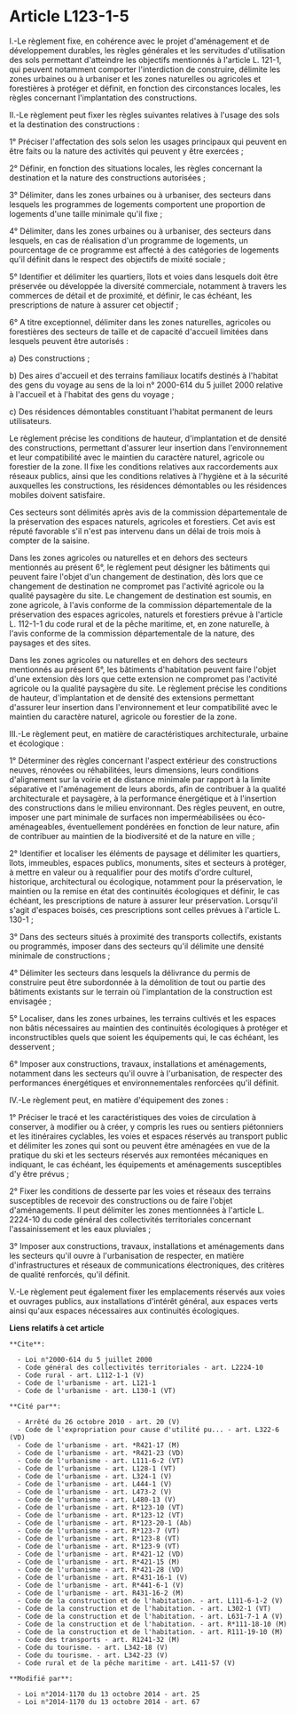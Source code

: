 # Article L123-1-5

I.-Le règlement fixe, en cohérence avec le projet d'aménagement et de développement durables, les règles générales et les
servitudes d'utilisation des sols permettant d'atteindre les objectifs mentionnés à l'article L. 121-1, qui peuvent notamment
comporter l'interdiction de construire, délimite les zones urbaines ou à urbaniser et les zones naturelles ou agricoles et
forestières à protéger et définit, en fonction des circonstances locales, les règles concernant l'implantation des
constructions. 

II.-Le règlement peut fixer les règles suivantes relatives à l'usage des sols et la destination des constructions : 

1° Préciser l'affectation des sols selon les usages principaux qui peuvent en être faits ou la nature des activités qui
peuvent y être exercées ; 

2° Définir, en fonction des situations locales, les règles concernant la destination et la nature des constructions
autorisées ; 

3° Délimiter, dans les zones urbaines ou à urbaniser, des secteurs dans lesquels les programmes de logements comportent une
proportion de logements d'une taille minimale qu'il fixe ; 

4° Délimiter, dans les zones urbaines ou à urbaniser, des secteurs dans lesquels, en cas de réalisation d'un programme de
logements, un pourcentage de ce programme est affecté à des catégories de logements qu'il définit dans le respect des
objectifs de mixité sociale ; 

5° Identifier et délimiter les quartiers, îlots et voies dans lesquels doit être préservée ou développée la diversité
commerciale, notamment à travers les commerces de détail et de proximité, et définir, le cas échéant, les prescriptions de
nature à assurer cet objectif ; 

6° A titre exceptionnel, délimiter dans les zones naturelles, agricoles ou forestières des secteurs de taille et de capacité
d'accueil limitées dans lesquels peuvent être autorisés : 

a) Des constructions ; 

b) Des aires d'accueil et des terrains familiaux locatifs destinés à l'habitat des gens du voyage au sens de la loi n°
2000-614 du 5 juillet 2000 relative à l'accueil et à l'habitat des gens du voyage ; 

c) Des résidences démontables constituant l'habitat permanent de leurs utilisateurs. 

Le règlement précise les conditions de hauteur, d'implantation et de densité des constructions, permettant d'assurer leur
insertion dans l'environnement et leur compatibilité avec le maintien du caractère naturel, agricole ou forestier de la zone.
Il fixe les conditions relatives aux raccordements aux réseaux publics, ainsi que les conditions relatives à l'hygiène et à
la sécurité auxquelles les constructions, les résidences démontables ou les résidences mobiles doivent satisfaire. 

Ces secteurs sont délimités après avis de la commission départementale de la préservation des espaces naturels, agricoles et
forestiers. Cet avis est réputé favorable s'il n'est pas intervenu dans un délai de trois mois à compter de la saisine. 

Dans les zones agricoles ou naturelles et en dehors des secteurs mentionnés au présent 6°, le règlement peut désigner les
bâtiments qui peuvent faire l'objet d'un changement de destination, dès lors que ce changement de destination ne compromet
pas l'activité agricole ou la qualité paysagère du site. Le changement de destination est soumis, en zone agricole, à l'avis
conforme de la commission départementale de la préservation des espaces agricoles, naturels et forestiers prévue à l'article
L. 112-1-1 du code rural et de la pêche maritime, et, en zone naturelle, à l'avis conforme de la commission départementale de
la nature, des paysages et des sites. 

Dans les zones agricoles ou naturelles et en dehors des secteurs mentionnés au présent 6°, les bâtiments d'habitation peuvent
faire l'objet d'une extension dès lors que cette extension ne compromet pas l'activité agricole ou la qualité paysagère du
site. Le règlement précise les conditions de hauteur, d'implantation et de densité des extensions permettant d'assurer leur
insertion dans l'environnement et leur compatibilité avec le maintien du caractère naturel, agricole ou forestier de la
zone. 

III.-Le règlement peut, en matière de caractéristiques architecturale, urbaine et écologique : 

1° Déterminer des règles concernant l'aspect extérieur des constructions neuves, rénovées ou réhabilitées, leurs dimensions,
leurs conditions d'alignement sur la voirie et de distance minimale par rapport à la limite séparative et l'aménagement de
leurs abords, afin de contribuer à la qualité architecturale et paysagère, à la performance énergétique et à l'insertion des
constructions dans le milieu environnant. Des règles peuvent, en outre, imposer une part minimale de surfaces non
imperméabilisées ou éco-aménageables, éventuellement pondérées en fonction de leur nature, afin de contribuer au maintien de
la biodiversité et de la nature en ville ; 

2° Identifier et localiser les éléments de paysage et délimiter les quartiers, îlots, immeubles, espaces publics, monuments,
sites et secteurs à protéger, à mettre en valeur ou à requalifier pour des motifs d'ordre culturel, historique, architectural
ou écologique, notamment pour la préservation, le maintien ou la remise en état des continuités écologiques et définir, le
cas échéant, les prescriptions de nature à assurer leur préservation. Lorsqu'il s'agit d'espaces boisés, ces prescriptions
sont celles prévues à l'article L. 130-1 ; 

3° Dans des secteurs situés à proximité des transports collectifs, existants ou programmés, imposer dans des secteurs qu'il
délimite une densité minimale de constructions ; 

4° Délimiter les secteurs dans lesquels la délivrance du permis de construire peut être subordonnée à la démolition de tout
ou partie des bâtiments existants sur le terrain où l'implantation de la construction est envisagée ; 

5° Localiser, dans les zones urbaines, les terrains cultivés et les espaces non bâtis nécessaires au maintien des continuités
écologiques à protéger et inconstructibles quels que soient les équipements qui, le cas échéant, les desservent ; 

6° Imposer aux constructions, travaux, installations et aménagements, notamment dans les secteurs qu'il ouvre à
l'urbanisation, de respecter des performances énergétiques et environnementales renforcées qu'il définit. 

IV.-Le règlement peut, en matière d'équipement des zones : 

1° Préciser le tracé et les caractéristiques des voies de circulation à conserver, à modifier ou à créer, y compris les rues
ou sentiers piétonniers et les itinéraires cyclables, les voies et espaces réservés au transport public et délimiter les
zones qui sont ou peuvent être aménagées en vue de la pratique du ski et les secteurs réservés aux remontées mécaniques en
indiquant, le cas échéant, les équipements et aménagements susceptibles d'y être prévus ; 

2° Fixer les conditions de desserte par les voies et réseaux des terrains susceptibles de recevoir des constructions ou de
faire l'objet d'aménagements. Il peut délimiter les zones mentionnées à l'article L. 2224-10 du code général des
collectivités territoriales concernant l'assainissement et les eaux pluviales ; 

3° Imposer aux constructions, travaux, installations et aménagements dans les secteurs qu'il ouvre à l'urbanisation de
respecter, en matière d'infrastructures et réseaux de communications électroniques, des critères de qualité renforcés, qu'il
définit. 

V.-Le règlement peut également fixer les emplacements réservés aux voies et ouvrages publics, aux installations d'intérêt
général, aux espaces verts ainsi qu'aux espaces nécessaires aux continuités écologiques.

**Liens relatifs à cet article**

	**Cite**:

	  - Loi n°2000-614 du 5 juillet 2000
	  - Code général des collectivités territoriales - art. L2224-10
	  - Code rural - art. L112-1-1 (V)
	  - Code de l'urbanisme - art. L121-1
	  - Code de l'urbanisme - art. L130-1 (VT)

	**Cité par**:

	  - Arrêté du 26 octobre 2010 - art. 20 (V)
	  - Code de l'expropriation pour cause d'utilité pu... - art. L322-6 (VD)
	  - Code de l'urbanisme - art. *R421-17 (M)
	  - Code de l'urbanisme - art. *R421-23 (VD)
	  - Code de l'urbanisme - art. L111-6-2 (VT)
	  - Code de l'urbanisme - art. L128-1 (VT)
	  - Code de l'urbanisme - art. L324-1 (V)
	  - Code de l'urbanisme - art. L444-1 (V)
	  - Code de l'urbanisme - art. L473-2 (V)
	  - Code de l'urbanisme - art. L480-13 (V)
	  - Code de l'urbanisme - art. R*123-10 (VT)
	  - Code de l'urbanisme - art. R*123-12 (VT)
	  - Code de l'urbanisme - art. R*123-20-1 (Ab)
	  - Code de l'urbanisme - art. R*123-7 (VT)
	  - Code de l'urbanisme - art. R*123-8 (VT)
	  - Code de l'urbanisme - art. R*123-9 (VT)
	  - Code de l'urbanisme - art. R*421-12 (VD)
	  - Code de l'urbanisme - art. R*421-15 (M)
	  - Code de l'urbanisme - art. R*421-28 (VD)
	  - Code de l'urbanisme - art. R*431-16-1 (V)
	  - Code de l'urbanisme - art. R*441-6-1 (V)
	  - Code de l'urbanisme - art. R431-16-2 (M)
	  - Code de la construction et de l'habitation. - art. L111-6-1-2 (V)
	  - Code de la construction et de l'habitation. - art. L302-1 (VT)
	  - Code de la construction et de l'habitation. - art. L631-7-1 A (V)
	  - Code de la construction et de l'habitation. - art. R*111-18-10 (M)
	  - Code de la construction et de l'habitation. - art. R111-19-10 (M)
	  - Code des transports - art. R1241-32 (M)
	  - Code du tourisme. - art. L342-18 (V)
	  - Code du tourisme. - art. L342-23 (V)
	  - Code rural et de la pêche maritime - art. L411-57 (V)

	**Modifié par**:

	  - Loi n°2014-1170 du 13 octobre 2014 - art. 25
	  - Loi n°2014-1170 du 13 octobre 2014 - art. 67
